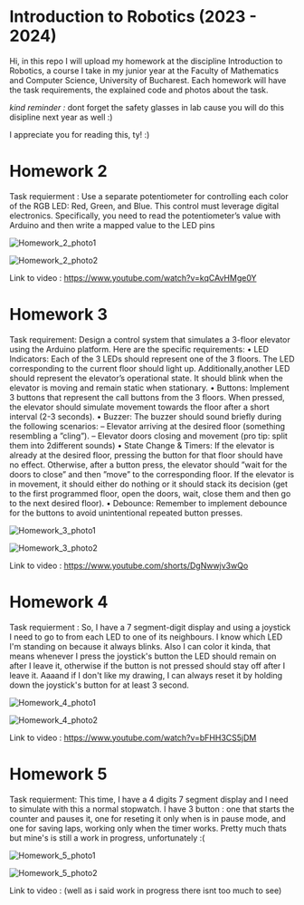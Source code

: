 # Introduction to Robotics (2023 - 2024)

 Hi, in this repo I will upload my homework at the discipline Introduction to Robotics, a course I take in my junior year at the Faculty of Mathematics and Computer Science, University of Bucharest. Each homework will have the task requirements, the explained code and photos about the task.

 *kind reminder :* dont forget the safety glasses in lab cause you will do this disipline next year as well :)

 I appreciate you for reading this, ty! :)

 # Homework 2

 Task requierment :
  Use a separate potentiometer for controlling each color of the RGB LED: Red, Green, and Blue. This control must leverage digital electronics. Specifically, you need to read the potentiometer’s value with Arduino and then write a mapped value to the LED pins
  
  ![Homework_2_photo1](https://github.com/Beselinho/IntroductionToRobotics/assets/116555068/62e0ce26-9ae7-4e4b-b1ca-2e21eea0fc28)

  ![Homework_2_photo2](https://github.com/Beselinho/IntroductionToRobotics/assets/116555068/f9a9c7fd-0de2-42aa-8e76-66120847c108)

  Link to video : https://www.youtube.com/watch?v=kqCAvHMge0Y

  # Homework 3

  Task requirement:
   Design a control system that simulates a 3-floor elevator using the Arduino
platform. Here are the specific requirements:
• LED Indicators: Each of the 3 LEDs should represent one of the 3 floors. The LED corresponding to the current floor should light up. Additionally,another LED should represent the elevator’s operational state. It should blink when the elevator is moving and remain static when stationary.
• Buttons: Implement 3 buttons that represent the call buttons from the 3 floors. When pressed, the elevator should simulate movement towards the floor after a short interval (2-3 seconds).
• Buzzer: The buzzer should sound briefly during the following scenarios:
– Elevator arriving at the desired floor (something resembling a ”cling”).
– Elevator doors closing and movement (pro tip: split them into 2different sounds)
• State Change & Timers: If the elevator is already at the desired floor, pressing the button for that floor should have no effect. Otherwise, after a button press, the elevator should ”wait for the doors to close” and then ”move” to the corresponding floor. If the elevator is in movement, it should either do nothing or it should stack its decision (get to the first programmed floor, open the doors, wait, close them and then go to the next desired floor).
• Debounce: Remember to implement debounce for the buttons to avoid unintentional repeated button presses.

![Homework_3_photo1](https://github.com/Beselinho/IntroductionToRobotics/assets/116555068/9fc66e14-5da5-4508-afb5-6f618e3e7087)

![Homework_3_photo2](https://github.com/Beselinho/IntroductionToRobotics/assets/116555068/d09ffc33-9a88-44da-ac07-941f41c64cf5)


Link to video : https://www.youtube.com/shorts/DgNwwjv3wQo


   # Homework 4

Task requierment :
So, I have a 7 segment-digit display and using a joystick I need to go to from each LED to one of its neighbours. I know which LED I'm standing on because it always blinks. Also I can color it kinda, that means whenever I press the joystick's button the LED should remain on after I leave it, otherwise if the button is not pressed should stay off after I leave it. Aaaand if I don't like my drawing, I can always reset it by holding down the joystick's button for at least 3 second.


 ![Homework_4_photo1](https://github.com/Beselinho/IntroductionToRobotics/assets/116555068/b80df66a-6197-4a1b-acf8-8e70cc7e7552)
 
 ![Homework_4_photo2](https://github.com/Beselinho/IntroductionToRobotics/assets/116555068/0c001ae1-6320-401d-9dfd-a39883abd2ec)

 Link to video : https://www.youtube.com/watch?v=bFHH3CS5jDM


 # Homework 5
Task requierment:
This time, I have a 4 digits 7 segment display and I need to simulate with this a normal stopwatch. I have 3 button : one that starts the counter and pauses it, one for reseting it only when is in pause mode, and one for saving laps, working only when the timer works. Pretty much thats but mine's is still a work in progress, unfortunately :(

![Homework_5_photo1](https://github.com/Beselinho/IntroductionToRobotics/assets/116555068/1c048c6f-834d-4f64-82ad-f15b9fdbcf5b)

![Homework_5_photo2](https://github.com/Beselinho/IntroductionToRobotics/assets/116555068/b25b7db8-1716-4483-b896-716a6d67fedb)

Link to video : (well as i said work in progress there isnt too much to see)

